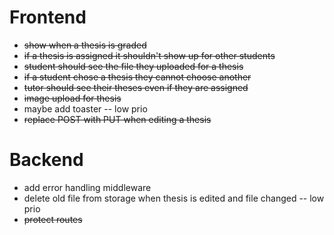 # Frontend

-   ~~show when a thesis is graded~~
-   ~~if a thesis is assigned it shouldn't show up for other students~~
-   ~~student should see the file they uploaded for a thesis~~
-   ~~if a student chose a thesis they cannot choose another~~
-   ~~tutor should see their theses even if they are assigned~~
-   ~~image upload for thesis~~
-   maybe add toaster -- low prio
-   ~~replace POST with PUT when editing a thesis~~

# Backend

-   add error handling middleware
-   delete old file from storage when thesis is edited and file changed -- low prio
-   ~~protect routes~~
